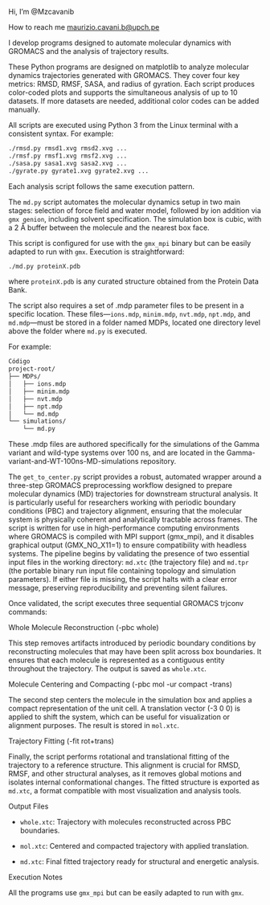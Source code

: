 Hi, I’m @Mzcavanib

How to reach me maurizio.cavani.b@upch.pe

I develop programs designed to automate molecular dynamics with GROMACS and the analysis of trajectory results. 

These Python programs are designed on matplotlib to analyze molecular dynamics trajectories generated with GROMACS. They cover four key metrics: RMSD, RMSF, SASA, and radius of gyration. Each script produces color-coded plots and supports the simultaneous analysis of up to 10 datasets. If more datasets are needed, additional color codes can be added manually.

All scripts are executed using Python 3 from the Linux terminal with a consistent syntax. For example:

```bash
./rmsd.py rmsd1.xvg rmsd2.xvg ...
./rmsf.py rmsf1.xvg rmsf2.xvg ...
./sasa.py sasa1.xvg sasa2.xvg ...
./gyrate.py gyrate1.xvg gyrate2.xvg ...
```

Each analysis script follows the same execution pattern.

The `md.py` script automates the molecular dynamics setup in two main stages: selection of force field and water model, followed by ion addition via `gmx genion`, including solvent specification. The simulation box is cubic, with a 2 Å buffer between the molecule and the nearest box face.

This script is configured for use with the `gmx_mpi` binary but can be easily adapted to run with `gmx`. Execution is straightforward:

```bash
./md.py proteinX.pdb
```

where `proteinX.pdb` is any curated structure obtained from the Protein Data Bank.

The script also requires a set of .mdp parameter files to be present in a specific location. These files—`ions.mdp`, `minim.mdp`, `nvt.mdp`, `npt.mdp`, and `md.mdp`—must be stored in a folder named MDPs, located one directory level above the folder where `md.py` is executed.

For example:
```bash
Código
project-root/
├── MDPs/
│   ├── ions.mdp
│   ├── minim.mdp
│   ├── nvt.mdp
│   ├── npt.mdp
│   └── md.mdp
└── simulations/
    └── md.py
```
These .mdp files are authored specifically for the simulations of the Gamma variant and wild-type systems over 100 ns, and are located in the Gamma-variant-and-WT-100ns-MD-simulations repository.

The `get_to_center.py` script provides a robust, automated wrapper around a three-step GROMACS preprocessing workflow designed to prepare molecular dynamics (MD) trajectories for downstream structural analysis. It is particularly useful for researchers working with periodic boundary conditions (PBC) and trajectory alignment, ensuring that the molecular system is physically coherent and analytically tractable across frames. The script is written for use in high-performance computing environments where GROMACS is compiled with MPI support (gmx_mpi), and it disables graphical output (GMX_NO_X11=1) to ensure compatibility with headless systems.
The pipeline begins by validating the presence of two essential input files in the working directory: `md.xtc` (the trajectory file) and `md.tpr` (the portable binary run input file containing topology and simulation parameters). If either file is missing, the script halts with a clear error message, preserving reproducibility and preventing silent failures.

Once validated, the script executes three sequential GROMACS trjconv commands:

Whole Molecule Reconstruction (-pbc whole) 

This step removes artifacts introduced by periodic boundary conditions by reconstructing molecules that may have been split across box boundaries. It ensures that each molecule is represented as a contiguous entity throughout the trajectory. The output is saved as `whole.xtc`.

Molecule Centering and Compacting (-pbc mol -ur compact -trans) 

The second step centers the molecule in the simulation box and applies a compact representation of the unit cell. A translation vector (-3 0 0) is applied to shift the system, which can be useful for visualization or alignment purposes. The result is stored in `mol.xtc`.

Trajectory Fitting (-fit rot+trans) 

Finally, the script performs rotational and translational fitting of the trajectory to a reference structure. This alignment is crucial for RMSD, RMSF, and other structural analyses, as it removes global motions and isolates internal conformational changes. The fitted structure is exported as `md.xtc`, a format compatible with most visualization and analysis tools.

Output Files

- `whole.xtc`: Trajectory with molecules reconstructed across PBC boundaries.

- `mol.xtc`: Centered and compacted trajectory with applied translation.

- `md.xtc`: Final fitted trajectory ready for structural and energetic analysis.

Execution Notes

All the programs use `gmx_mpi` but can be easily adapted to run with `gmx`.
